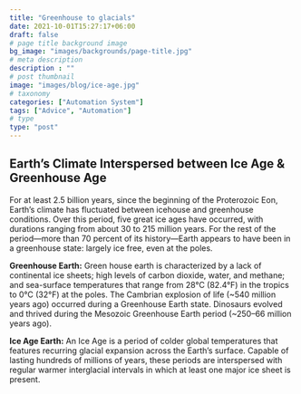 ```yaml
---
title: "Greenhouse to glacials"
date: 2021-10-01T15:27:17+06:00
draft: false
# page title background image
bg_image: "images/backgrounds/page-title.jpg"
# meta description
description : ""
# post thumbnail
image: "images/blog/ice-age.jpg"
# taxonomy
categories: ["Automation System"]
tags: ["Advice", "Automation"]
# type
type: "post"
---
```


## Earth’s Climate Interspersed between Ice Age & Greenhouse Age

For at least 2.5 billion years, since the beginning of the Proterozoic Eon, Earth’s climate has fluctuated between icehouse and greenhouse conditions. Over this period, five great ice ages have occurred, with durations ranging from about 30 to 215 million years. For the rest of the period—more than 70 percent of its history—Earth appears to have been in a greenhouse state: largely ice free, even at the poles.

**Greenhouse Earth:**
Green house earth is characterized by a lack of continental ice sheets; high levels of carbon dioxide, water, and methane; and sea-surface temperatures that range from 28°C (82.4°F) in the tropics to 0°C (32°F) at the poles. The Cambrian explosion of life (~540 million years ago) occurred during a Greenhouse Earth state. Dinosaurs evolved and thrived during the Mesozoic Greenhouse Earth period (~250–66 million years ago).

**Ice Age Earth:**
An Ice Age is a period of colder global temperatures that features recurring glacial expansion across the Earth’s surface. Capable of lasting hundreds of millions of years, these periods are interspersed with regular warmer interglacial intervals in which at least one major ice sheet is present.
